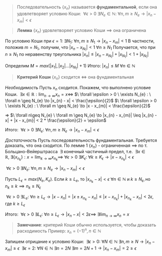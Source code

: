  >Последовательность $\{x_{n}\}$ называется **фундаментальной**, если она удовлетворяет условию Коши: $\ \forall \epsilon>0 \ \exists N_{e} \in \mathbb{N} : \ \forall n, m \geq N_{e} \to |x_{n} - x_{m}| < \epsilon$

> **Лемма**
> $\{ x_{n} \}$ удовлетворяет условию Коши $\implies$ она ограничена

По условию Коши при $\epsilon = 1: \ \exists N_{1} : \ \forall n, m \geq N_{1} \to |x_{n} - x_{m}| < 1$
В частности, положив $m =N_{1}$, получим, что $|x_{n} - x_{N_{1}}| < 1 \ \forall n \geq N_{1}$
Получается, что при $n \geq N_{1}$ по неравенству треугольника $|x_{n}| \leq |x_{n} - x_{N_{1}}| + |x_{N_{1}}| < 1 + |x_{N_{1}}|$

Определим $M = max(|x_{1}|, |x_{2}| \dots |x_{N_{1}}| + 1)$
Итого: $|x_{n}| \leq M \ \forall n \in \mathbb{N}$

> **Критерий Коши**
> $\{ x_{n} \}$ сходится $\iff$ она фундаментальная

*Необходимость*
Пусть $x_{n}$ сходится. Покажем, что выполнено условие Коши.
$\ \exists x \in \mathbb{R} : \lim_{ n \to \infty }x_{n} = x \iff$ 
$\ \forall \epsilon > 0 \ \exists N_{e} : \ \forall n \geq N_{e} \to |x_{n} - x| < \frac{\epsilon}{2}$
$\ \forall \epsilon > 0 \ \exists N_{e} : \ \forall m \geq N_{e} \to |x - x_{m}| < \frac{\epsilon}{2}$

=> $\ \forall n\geq N_{e} \ \forall m \geq N_{e} \to |x_{n} - x_{m}| \leq |x_{n} - x| + |x - x_{m}| < 2 * \frac{\epsilon}{2} = \epsilon$

Итого: $\ \forall \epsilon > 0 \ \exists N_{e} : \ \forall n, m \geq N_{e} \to |x_{n} - x_{m}| < \epsilon$

*Достаточность*
Пусть последовательность фундаментальная. Требуется доказать, что она сходится.
По лемме 1 $\{ x_{n} \}$ - ограниченная $\implies$  по т. Больцано-Вейерштрасса $\ \exists$ конечный частичный предел, т.е. $\ \exists x \in \mathbb{R}, \ \exists \{ x_{n_{k}} \} : x = \lim_{ k \to \infty } x_{n_{k}} \implies \ \forall \epsilon > 0 \ \exists K_{\epsilon} : \ \forall k \geq K_{\epsilon} \to |x - x_{n_{k}}| < \epsilon$

$\ \forall \epsilon > 0 \ \exists N_{e} : \ \forall n, m \geq N_{e} \to |x_{n} - x_{m}| < \epsilon$

Пусть $L_{\epsilon} = max(N_{e}, K_{e})$. 
Если $k \geq L_{e}$, то $|x_{n_{k}} - x| < \epsilon \ \forall n \in \mathbb{N}$ и $k \geq N_{\epsilon}, \text{но } n_{k}  \geq k \implies n_{k} \geq N_{\epsilon}$

$\ \forall \epsilon > 0 \ \exists L_{e} : \ \forall n \geq L_{\epsilon} \to |x - x_{n}| = |x \pm x_{n_{k}} - x_{n}| \leq |x - x_{n_{k}}| + |x_{n_{k}} - x_{n}| < 2\epsilon$, где $k \geq L_{\epsilon}$ 

Итого: $\ \forall \epsilon > 0 \ \exists L_{\epsilon} : \ \forall n \geq L_{\epsilon} \to |x_{n} - x| < 2\epsilon \implies \ \exists \lim_{ n \to \infty } x_{n} = x$

>**Замечание**: критерий Коши обычно используется, чтобы доказать расходимость
>Пример: $x_{n} = (-1)^n, n \in \mathbb{N}$

Запишем отрицание к условию Коши: $\ \exists \epsilon > 0 : \ \forall N \in \mathbb{N} \ \exists n, m \geq N \to |x_{n} - x_{m}| \geq \epsilon$
$\ \exists \epsilon = 2 : \ \forall N \in \mathbb{N} \ \exists n = 2N \ \exists m = 2N + 1 \to |x_{n} - x_{m}| = 2 \geq \epsilon$
